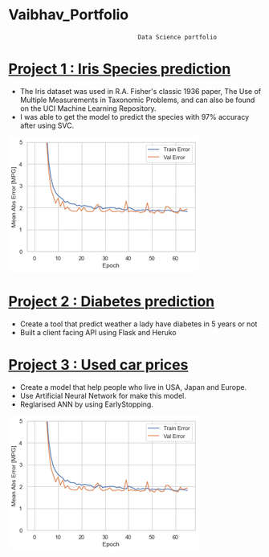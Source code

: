  # Vaibhav_Portfolio
 
                                        Data Science portfolio


# [Project 1 : Iris Species prediction](https://github.com/vaibhavthapli/Iris-Species-prediction)

* The Iris dataset was used in R.A. Fisher's classic 1936 paper, The Use of Multiple Measurements in Taxonomic Problems,  and can also be found on the UCI Machine Learning Repository.
* I was able to get the model to predict the species with 97% accuracy after using SVC.

![](https://github.com/vaibhavthapli/Vaibhav_Portfolio/blob/main/images/mlp.png)


# [Project 2 : Diabetes prediction](https://github.com/vaibhavthapli/Diabetes_prediction)

* Create a tool that predict weather a lady have diabetes in 5 years or not
* Built a client facing API using Flask and Heruko

  
# [Project 3 : Used car prices](https://github.com/vaibhavthapli/MLP_Regression)

* Create a model that help people who live in USA, Japan and Europe.
* Use Artificial Neural Network for make this model.
* Reglarised ANN by using EarlyStopping.

![](https://github.com/vaibhavthapli/Vaibhav_Portfolio/blob/main/images/mlp.png)  

